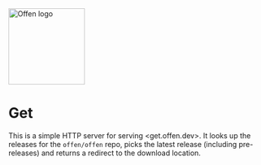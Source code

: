 <a href="https://offen.dev/">
    <img src="https://offen.github.io/press-kit/offen-material/gfx-GitHub-Offen-logo.svg" alt="Offen logo" title="Offen" width="150px"/>
</a>

# Get

This is a simple HTTP server for serving <get.offen.dev>. It looks up the releases for the `offen/offen` repo, picks the latest release (including pre-releases) and returns a redirect to the download location.

